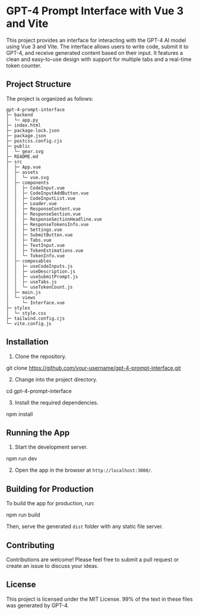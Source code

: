 # GPT-4 Prompt Interface with Vue 3 and Vite

This project provides an interface for interacting with the GPT-4 AI model using Vue 3 and Vite. The interface allows users to write code, submit it to GPT-4, and receive generated content based on their input. It features a clean and easy-to-use design with support for multiple tabs and a real-time token counter.

## Project Structure

The project is organized as follows:

```
gpt-4-prompt-interface
├─ backend
│  └─ app.py
├─ index.html
├─ package-lock.json
├─ package.json
├─ postcss.config.cjs
├─ public
│  └─ gear.svg
├─ README.md
├─ src
│  ├─ App.vue
│  ├─ assets
│  │  └─ vue.svg
│  ├─ components
│  │  ├─ CodeInput.vue
│  │  ├─ CodeInputAddButton.vue
│  │  ├─ CodeInputList.vue
│  │  ├─ Loader.vue
│  │  ├─ ResponseContent.vue
│  │  ├─ ResponseSection.vue
│  │  ├─ ResponseSectionHeadline.vue
│  │  ├─ ResponseTokensInfo.vue
│  │  ├─ Settings.vue
│  │  ├─ SubmitButton.vue
│  │  ├─ Tabs.vue
│  │  ├─ TextInput.vue
│  │  ├─ TokenEstimations.vue
│  │  └─ TokenInfo.vue
│  ├─ composables
│  │  ├─ useCodeInputs.js
│  │  ├─ useDescription.js
│  │  ├─ useSubmitPrompt.js
│  │  ├─ useTabs.js
│  │  └─ useTokenCount.js
│  ├─ main.js
│  └─ views
│     └─ Interface.vue
├─ styles
│  └─ style.css
├─ tailwind.config.cjs
└─ vite.config.js
```

## Installation

1. Clone the repository.

git clone https://github.com/your-username/gpt-4-prompt-interface.git

2. Change into the project directory.

cd gpt-4-prompt-interface

3. Install the required dependencies.

npm install

## Running the App

1. Start the development server.

npm run dev

2. Open the app in the browser at `http://localhost:3000/`.

## Building for Production

To build the app for production, run:

npm run build

Then, serve the generated `dist` folder with any static file server.

## Contributing

Contributions are welcome! Please feel free to submit a pull request or create an issue to discuss your ideas.

## License

This project is licensed under the MIT License. 99% of the text in these files was generated by GPT-4.
